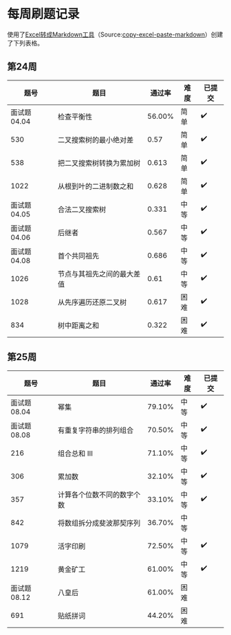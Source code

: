 # 每周刷题记录

使用了[Excel转成Markdown工具](https://thisdavej.com/copy-table-in-excel-and-paste-as-a-markdown-table/)（Source:[copy-excel-paste-markdown](https://github.com/thisdavej/copy-excel-paste-markdown)）创建了下列表格。

## 第24周
| 题号        | 题目            | 通过率    | 难度 | 已提交 |
|-----------|---------------|--------|----|-----|
| 面试题 04.04 | 检查平衡性         | 56.00% | 简单 | ✔️  |
| 530       | 二叉搜索树的最小绝对差   | 0.57   | 简单 | ✔️  |
| 538       | 把二叉搜索树转换为累加树  | 0.613  | 简单 | ✔️  |
| 1022      | 从根到叶的二进制数之和   | 0.628  | 简单 | ✔️  |
| 面试题 04.05 | 合法二叉搜索树       | 0.331  | 中等 | ✔️  |
| 面试题 04.06 | 后继者           | 0.567  | 中等 | ✔️  |
| 面试题 04.08 | 首个共同祖先        | 0.686  | 中等 | ✔️  |
| 1026      | 节点与其祖先之间的最大差值 | 0.61   | 中等 | ✔️  |
| 1028      | 从先序遍历还原二叉树    | 0.617  | 困难 | ✔️  |
| 834       | 树中距离之和        | 0.322  | 困难 | ✔️   |

## 第25周
| 题号        | 题目            | 通过率    | 难度 | 已提交 |
|-----------|---------------|--------|----|-----|
| 面试题 08.04 | 幂集            | 79.10% | 中等 | ✔️  |
| 面试题 08.08 | 有重复字符串的排列组合   | 70.50% | 中等 | ✔️  |
| 216       | 组合总和 III      | 71.10% | 中等 | ✔️  |
| 306       | 累加数           | 32.10% | 中等 | ✔️  |
| 357       | 计算各个位数不同的数字个数 | 33.10% | 中等 | ✔️  |
| 842       | 将数组拆分成斐波那契序列  | 36.70% | 中等 |     |
| 1079      | 活字印刷          | 72.50% | 中等 | ✔️  |
| 1219      | 黄金矿工          | 61.00% | 中等 | ✔️  |
| 面试题 08.12 | 八皇后           | 61.00% | 困难 |     |
| 691       | 贴纸拼词          | 44.20% | 困难 |     |
